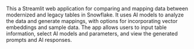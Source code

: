 This a Streamlit web application for comparing and mapping data between modernized and legacy tables in Snowflake. It uses AI models to analyze the data and generate mappings, with options for incorporating vector embeddings and sample data. The app allows users to input table information, select AI models and parameters, and view the generated prompts and AI responses.
